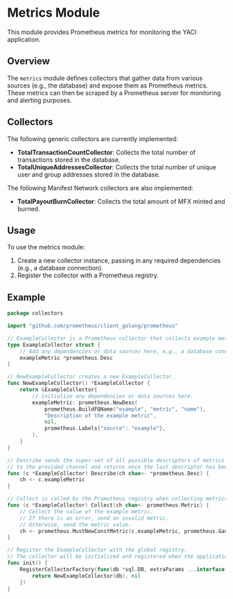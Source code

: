 # Metrics Module

This module provides Prometheus metrics for monitoring the YACI application.

## Overview

The `metrics` module defines collectors that gather data from various sources (e.g., the database) and expose them as Prometheus metrics.
These metrics can then be scraped by a Prometheus server for monitoring and alerting purposes.

## Collectors

The following generic collectors are currently implemented:

-   **TotalTransactionCountCollector**: Collects the total number of transactions stored in the database.
-   **TotalUniqueAddressesCollector**: Collects the total number of unique user and group addresses stored in the database.

The following Manifest Network collectors are also implemented:

-   **TotalPayoutBurnCollector**: Collects the total amount of MFX minted and burned.

## Usage

To use the metrics module:

1.  Create a new collector instance, passing in any required dependencies (e.g., a database connection).
2.  Register the collector with a Prometheus registry.

## Example

```go
package collectors

import "github.com/prometheus/client_golang/prometheus"

// ExampleCollector is a Prometheus collector that collects example metrics.
type ExampleCollector struct {
    // Add any dependencies or data sources here, e.g., a database connection.
    exampleMetric *prometheus.Desc
}

// NewExampleCollector creates a new ExampleCollector.
func NewExampleCollector() *ExampleCollector {
    return &ExampleCollector{
        // Initialize any dependencies or data sources here.
        exampleMetric: prometheus.NewDesc(
            prometheus.BuildFQName("example", "metric", "name"),
            "Description of the example metric",
            nil,
            prometheus.Labels{"source": "example"},
        ),
    }
}

// Describe sends the super-set of all possible descriptors of metrics collected by this Collector
// to the provided channel and returns once the last descriptor has been sent.
func (c *ExampleCollector) Describe(ch chan<- *prometheus.Desc) {
    ch <- c.exampleMetric
}

// Collect is called by the Prometheus registry when collecting metrics.
func (c *ExampleCollector) Collect(ch chan<- prometheus.Metric) {
    // Collect the value of the example metric.
    // If there is an error, send an invalid metric.
    // Otherwise, send the metric value.
    ch <- prometheus.MustNewConstMetric(c.exampleMetric, prometheus.GaugeValue, float64(123))
}

// Register the ExampleCollector with the global registry.
// The collector will be initialized and registered when the application starts.
func init() {
	RegisterCollectorFactory(func(db *sql.DB, extraParams ...interface{}) (prometheus.Collector, error) {
		return NewExampleCollector(db), nil
	})
}
```